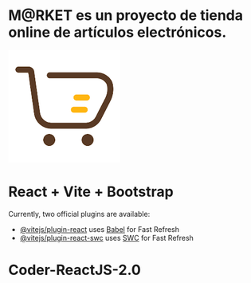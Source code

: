 # M@RKET es un proyecto de tienda online de artículos electrónicos.
![Alt text](src/assets/carritoNav.png)

# React + Vite + Bootstrap



Currently, two official plugins are available:

- [@vitejs/plugin-react](https://github.com/vitejs/vite-plugin-react/blob/main/packages/plugin-react/README.md) uses [Babel](https://babeljs.io/) for Fast Refresh
- [@vitejs/plugin-react-swc](https://github.com/vitejs/vite-plugin-react-swc) uses [SWC](https://swc.rs/) for Fast Refresh
# Coder-ReactJS-2.0

